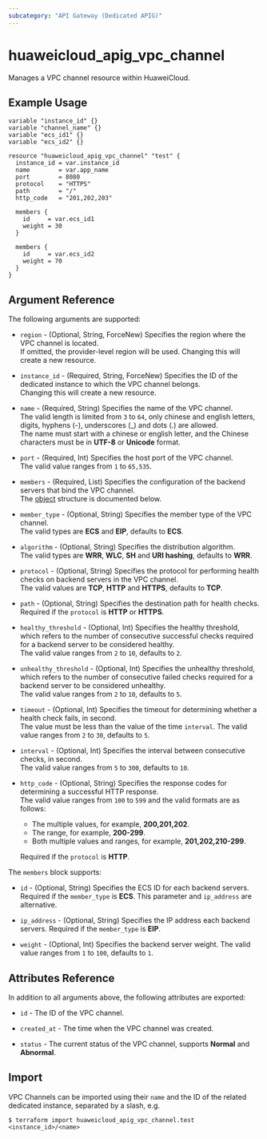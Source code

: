 ```yaml
---
subcategory: "API Gateway (Dedicated APIG)"
---
```


# huaweicloud_apig_vpc_channel

Manages a VPC channel resource within HuaweiCloud.

## Example Usage

```hcl
variable "instance_id" {}
variable "channel_name" {}
variable "ecs_id1" {}
variable "ecs_id2" {}

resource "huaweicloud_apig_vpc_channel" "test" {
  instance_id = var.instance_id
  name        = var.app_name
  port        = 8080
  protocol    = "HTTPS"
  path        = "/"
  http_code   = "201,202,203"

  members {
    id     = var.ecs_id1
    weight = 30
  }

  members {
    id     = var.ecs_id2
    weight = 70
  }
}
```

## Argument Reference

The following arguments are supported:

* `region` - (Optional, String, ForceNew) Specifies the region where the VPC channel is located.  
  If omitted, the provider-level region will be used. Changing this will create a new resource.

* `instance_id` - (Required, String, ForceNew) Specifies the ID of the dedicated instance to which the VPC channel
  belongs.  
  Changing this will create a new resource.

* `name` - (Required, String) Specifies the name of the VPC channel.  
  The valid length is limited from `3` to `64`, only chinese and english letters, digits, hyphens (-), underscores (_)
  and dots (.) are allowed.  
  The name must start with a chinese or english letter, and the Chinese characters must be in **UTF-8** or **Unicode**
  format.

* `port` - (Required, Int) Specifies the host port of the VPC channel.  
  The valid value ranges from `1` to `65,535`.

* `members` - (Required, List) Specifies the configuration of the backend servers that bind the VPC channel.  
  The [object](#vpc_channel_members) structure is documented below.

* `member_type` - (Optional, String) Specifies the member type of the VPC channel.  
  The valid types are **ECS** and **EIP**, defaults to **ECS**.

* `algorithm` - (Optional, String) Specifies the distribution algorithm.  
  The valid types are **WRR**, **WLC**, **SH** and **URI hashing**, defaults to **WRR**.

* `protocol` - (Optional, String) Specifies the protocol for performing health checks on backend servers in the VPC
  channel.  
  The valid values are **TCP**, **HTTP** and **HTTPS**, defaults to **TCP**.

* `path` - (Optional, String) Specifies the destination path for health checks.  
  Required if the `protocol` is **HTTP** or **HTTPS**.

* `healthy_threshold` - (Optional, Int) Specifies the healthy threshold, which refers to the number of consecutive
  successful checks required for a backend server to be considered healthy.  
  The valid value ranges from `2` to `10`, defaults to `2`.

* `unhealthy_threshold` - (Optional, Int) Specifies the unhealthy threshold, which refers to the number of consecutive
  failed checks required for a backend server to be considered unhealthy.  
  The valid value ranges from `2` to `10`, defaults to `5`.

* `timeout` - (Optional, Int) Specifies the timeout for determining whether a health check fails, in second.  
  The value must be less than the value of the time `interval`.
  The valid value ranges from `2` to `30`, defaults to `5`.

* `interval` - (Optional, Int) Specifies the interval between consecutive checks, in second.  
  The valid value ranges from `5` to `300`, defaults to `10`.

* `http_code` - (Optional, String) Specifies the response codes for determining a successful HTTP response.  
  The valid value ranges from `100` to `599` and the valid formats are as follows:
  + The multiple values, for example, **200,201,202**.
  + The range, for example, **200-299**.
  + Both multiple values and ranges, for example, **201,202,210-299**.

  Required if the `protocol` is **HTTP**.

<a name="vpc_channel_members"></a>
The `members` block supports:

* `id` - (Optional, String) Specifies the ECS ID for each backend servers.
  Required if the `member_type` is **ECS**.
  This parameter and `ip_address` are alternative.

* `ip_address` - (Optional, String) Specifies the IP address each backend servers.
  Required if the `member_type` is **EIP**.

* `weight` - (Optional, Int) Specifies the backend server weight.
  The valid value ranges from `1` to `100`, defaults to `1`.

## Attributes Reference

In addition to all arguments above, the following attributes are exported:

* `id` - The ID of the VPC channel.

* `created_at` - The time when the VPC channel was created.

* `status` - The current status of the VPC channel, supports **Normal** and **Abnormal**.

## Import

VPC Channels can be imported using their `name` and the ID of the related dedicated instance, separated by a slash, e.g.

```shell
$ terraform import huaweicloud_apig_vpc_channel.test <instance_id>/<name>
```

